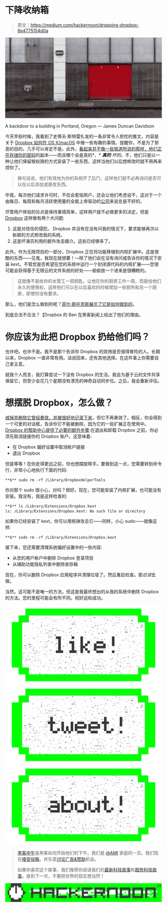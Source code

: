 # 下降收纳箱

> 原文：<https://medium.com/hackernoon/dropping-dropbox-8e4775154d0a>

![](img/cbe863292e4faf22fe03d7e27cfbe259.png)

A backdoor to a building in Portland, Oregon — James Duncan Davidson

今天早些时候，我看到了史蒂夫·斯特雷扎发的一条非常令人担忧的推文，内容是关于 [Dropbox 如何在 OS X/macOS](http://applehelpwriter.com/2016/07/28/revealing-dropboxs-dirty-little-security-hack/) 中做一些有趣的事情。提醒你，不是为了邪恶的目的。几乎可以肯定不是。此外，[看起来并不像一些报道所说的那样，他们正在存储你的密码](https://twitter.com/rosyna/status/774608730860036096)的副本——而且哪个会是真的*、* ***真的*** *坏的*。不，他们只是以一种让他们保留根权限的方式安装了一些东西，这样当他们以后想修改时就不用再来烦你了。

> 换句话说，他们有效地为你的系统开了后门，这样他们就不必再询问是否可以在以后添加或更改东西。

毕竟，每次他们请求许可时，不仅会惹恼用户，还会让他们考虑说不，这对于一个由每日、每周和每月活跃使用量的全能上帝驱动的[公司](https://hackernoon.com/tagged/company)来说总是不好的。

尽管用户体验的论点是保持事情简单，这样用户就不必做更多的决定，但是 [Dropbox](https://hackernoon.com/tagged/dropbox) 这样做有两个大问题:

1.  这是对信任的侵犯。 Dropbox 并没有在没有问我的情况下，要求能够再次以新颖的方式修改我的系统。
2.  这是坏演员利用的额外攻击媒介。这些已经够多了。

此外。作为无限项目的一部分，Dropbox 正在将功能移植到内核扩展中。这是很酷的东西——见鬼，我现在就想要！—除了他们会在没有询问或告诉你的情况下安装 kext。不管您是否希望在您的系统中运行一个封闭源代码的内核扩展——您很可能会获得基于无限云的文件系统的好处——偷偷放一个进来是很糟糕的。

> 这就像不是给你的水管工一把钥匙，让他在你的厨房工作一周，而是给他们永久的使用权，这样他们可以在以后喜欢的时候增加一些厕所和另一个厨房，即使你没有要求。

那么，他们是怎么做到的呢？[菲尔·斯托克斯展示了它是如何做到的](http://applehelpwriter.com/2016/08/29/discovering-how-dropbox-hacks-your-mac/)。

到底合法不合法？【Dropbox 的 Ben 在黑客新闻上给出了他们的理由。

# 你应该为此把 Dropbox 扔给他们吗？

也许吧。也许不是。我不是那个告诉你 Dropbox 的效用是否值得冒险的人。长期以来，Dropbox 一直非常有用。话说回来，还有其他选择。在这件事上你需要自己拿主意。

就我个人而言，我打算尝试一下没有 Dropbox 的生活。我会为基于云的文件共享保留它，但至少会花几个星期没有漂亮的神奇自动同步位。之后，我会重新评估。

# 想摆脱 Dropbox，怎么做？

[戒掉并删除它曾经奏效，并被很好地记录下来](https://howtouninstallonmac.net/how-to-uninstall-dropbox-on-mac-os-x/)，但它不再奏效了。相反，你会得到一个可爱的对话框，告诉你它不能被删除，因为它的一些扩展正在使用中。 [Dropbox 的帮助中心提供了必要的额外步骤](https://www.dropbox.com/en/help/41):在退出和卸载 Dropbox 之前，你必须先取消链接你的 Dropbox 账户。这意味着:

*   在 Dropbox 偏好设置中取消帐户链接
*   退出 Dropbox

但是等等！在你走得更远之前，你也想摆脱帮手。要做到这一点，您需要转到命令行，非常小心地执行下面的代码:

```
**$** sudo rm -rf /Library/DropboxHelperTools
```

你对那个 sudo 很小心，对吗？很好。现在，您可能安装了内核扩展，也可能没有安装。我没有，我是这样检查的:

```
**$** ls /Library/Extensions/Dropbox.kext
ls: /Library/Extensions/Dropbox.kext: No such file or directory
```

如果你已经安装了 kext，你可以用核弹攻击它——同样，小心 sudo——就像这样:

```
**$** sudo rm -rf /Library/Extensions/Dropbox.kext
```

接下来，您还需要清理系统偏好设置中的一些内容:

*   从您的用户帐户中删除 Dropbox 登录项目
*   从辅助功能隐私列表中删除收存箱

现在，你可以删除 Dropbox 应用程序并清理垃圾了。然后重启检查。那*应该*去做。

当然，这可能不是唯一的方法，但这是我最终想出的从我的系统中删除 Dropbox 的方法。您的里程可能会有所不同。祝好运和成功。

[![](img/50ef4044ecd4e250b5d50f368b775d38.png)](http://bit.ly/HackernoonFB)[![](img/979d9a46439d5aebbdcdca574e21dc81.png)](https://goo.gl/k7XYbx)[![](img/2930ba6bd2c12218fdbbf7e02c8746ff.png)](https://goo.gl/4ofytp)

> [黑客中午](http://bit.ly/Hackernoon)是黑客如何开始他们的下午。我们是 [@AMI](http://bit.ly/atAMIatAMI) 家庭的一员。我们现在[接受投稿](http://bit.ly/hackernoonsubmission)，并乐意[讨论广告&赞助](mailto:partners@amipublications.com)机会。
> 
> 如果你喜欢这个故事，我们推荐你阅读我们的[最新科技故事](http://bit.ly/hackernoonlatestt)和[趋势科技故事](https://hackernoon.com/trending)。直到下一次，不要把世界的现实想当然！

[![](img/be0ca55ba73a573dce11effb2ee80d56.png)](https://goo.gl/Ahtev1)